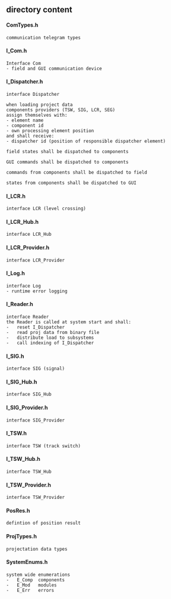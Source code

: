 ## directory content

#### ComTypes.h
```
communication telegram types
```

#### I_Com.h
```
Interface Com
- field and GUI communication device
```

#### I_Dispatcher.h
```
interface Dispatcher

when loading project data
components providers (TSW, SIG, LCR, SEG)
assign themselves with:
- element name
- component id
- own processing element position
and shall receive:
- dispatcher id (position of responsible dispatcher element)

field states shall be dispatched to components

GUI commands shall be dispatched to components

commands from components shall be dispatched to field

states from components shall be dispatched to GUI
```

#### I_LCR.h
```
interface LCR (level crossing)
```

#### I_LCR_Hub.h
```
interface LCR_Hub
```

#### I_LCR_Provider.h
```
interface LCR_Provider
```

#### I_Log.h
```
interface Log
- runtime error logging
```

#### I_Reader.h
```
interface Reader
the Reader is called at system start and shall:
-   reset I_Dispatcher
-   read proj data from binary file
-   distribute load to subsystems
-   call indexing of I_Dispatcher
```

#### I_SIG.h
```
interface SIG (signal)
```

#### I_SIG_Hub.h
```
interface SIG_Hub
```

#### I_SIG_Provider.h
```
interface SIG_Provider
```

#### I_TSW.h
```
interface TSW (track switch)
```

#### I_TSW_Hub.h
```
interface TSW_Hub
```

#### I_TSW_Provider.h
```
interface TSW_Provider
```

#### PosRes.h
```
defintion of position result
```

#### ProjTypes.h
```
projectation data types
```

#### SystemEnums.h
```
system wide enumerations
-   E_Comp  components
-   E_Mod   modules
-   E_Err   errors
```
